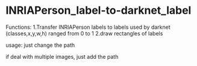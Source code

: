 # INRIAPerson_label-to-darknet_label

Functions:
1.Transfer INRIAPerson labels to labels used by darknet (classes,x,y,w,h)  ranged from 0 to 1
2.draw rectangles of labels

usage:
just change the path

if deal with multiple images, just add the path
